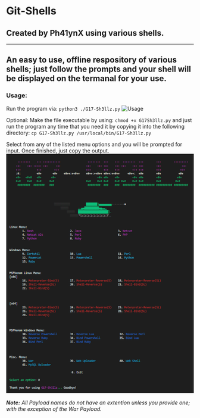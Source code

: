 # Git-Shells

## Created by Ph41ynX using various shells.
--------------------------------------------
An easy to use, offline respository of various shells; just follow the prompts and your shell will be displayed on the termanal for your use.
-----

### Usage:

Run the program via: `python3 ./G17-Sh3llz.py`
![Usage](/Images/Sh3llzUsage.png)


Optional: Make the file executable by using: `chmod +x G17Sh3llz.py` and just run the program any time that you need it by copying it into the following directory: `cp G17-Sh3llz.py /usr/local/bin/G17-Sh3llz.py`


Select from any of the listed menu options and you will be prompted for input. Once finished, just copy the output.
![Menu](/Images/Sh3llz_Menu.png)



***Note:*** *All Payload names do not have an extention unless you provide one; with the exception of the War Payload.*
